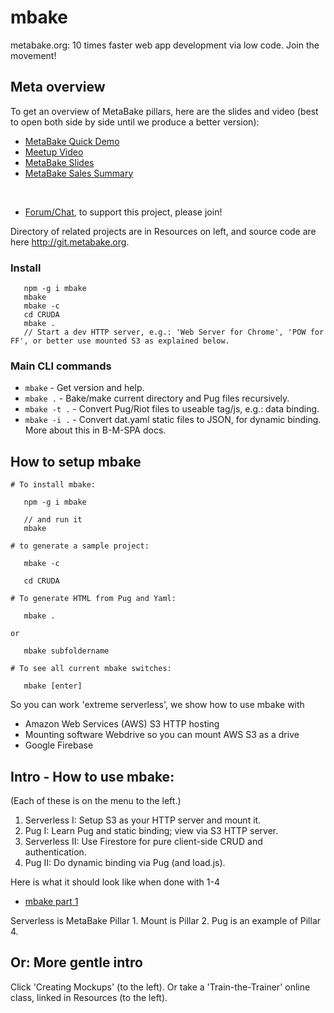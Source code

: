 # mbake 

metabake.org: 10 times faster web app development via low code. Join the movement!

## Meta overview

To get an overview of MetaBake pillars, here are the slides and video (best to open both side by side until we produce a better version):

- [MetaBake Quick Demo](https://youtu.be/WyCdSFTUIvM)
- [Meetup Video](https://vimeo.com/280212026)
- [MetaBake Slides](http://prez.metabake.org/p)
- [MetaBake Sales Summary](https://www.youtube.com/watch?v=OK-cJNSkQII)

&nbsp;
- <a href='http://chat.metabake.org' target='_blank'>Forum/Chat</a>, to support this project, please join!


Directory of related projects are in Resources on left, and source code are here <http://git.metabake.org>.

### Install

```
   npm -g i mbake
   mbake
   mbake -c
   cd CRUDA
   mbake .
   // Start a dev HTTP server, e.g.: 'Web Server for Chrome', 'POW for FF', or better use mounted S3 as explained below.
```

### Main CLI commands

* `mbake` - Get version and help.
* `mbake .` - Bake/make current directory and Pug files recursively.
* `mbake -t .` - Convert Pug/Riot files to useable tag/js, e.g.: data binding.
* `mbake -i .` - Convert dat.yaml static files to JSON, for dynamic binding. More about this in B-M-SPA docs.

## How to setup mbake

```
# To install mbake:

   npm -g i mbake

   // and run it
   mbake

# to generate a sample project:

   mbake -c

   cd CRUDA

# To generate HTML from Pug and Yaml:

   mbake .

or

   mbake subfoldername

# To see all current mbake switches:

   mbake [enter]
```
So you can work 'extreme serverless', we show how to use mbake with
- Amazon Web Services (AWS) S3 HTTP hosting
- Mounting software Webdrive so you can mount AWS S3 as a drive
- Google Firebase

## Intro - How to use mbake:

(Each of these is on the menu to the left.)

1. Serverless I: Setup S3 as your HTTP server and mount it.
2. Pug I: Learn Pug and static binding; view via S3 HTTP server.
3. Serverless II: Use Firestore for pure client-side CRUD and authentication.
4. Pug II: Do dynamic binding via Pug (and load.js).

Here is what it should look like when done with 1-4
- [mbake part 1](https://youtu.be/-KkPfAnEXyk)


Serverless is MetaBake Pillar 1.
Mount is Pillar 2.
Pug is an example of Pillar 4.


## Or: More gentle intro

Click 'Creating Mockups' (to the left). Or take a 'Train-the-Trainer' online class, linked in Resources (to the left).



